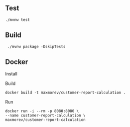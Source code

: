 ## Test
````
./mvnw test
````

## Build
````
 ./mvnw package -DskipTests 
````

## Docker
Install

Build
````
docker build -t maxmorev/customer-report-calculation .
````
Run
````
docker run -i --rm -p 8080:8080 \
--name customer-report-calculation \
maxmorev/customer-report-calculation
````
